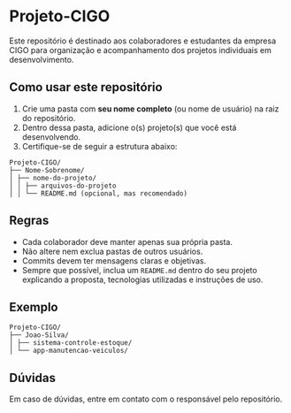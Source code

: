 # Projeto-CIGO

Este repositório é destinado aos colaboradores e estudantes da empresa CIGO para organização e acompanhamento dos projetos individuais em desenvolvimento.

## Como usar este repositório

1. Crie uma pasta com **seu nome completo** (ou nome de usuário) na raiz do repositório.
2. Dentro dessa pasta, adicione o(s) projeto(s) que você está desenvolvendo.
3. Certifique-se de seguir a estrutura abaixo:
```
Projeto-CIGO/
├── Nome-Sobrenome/
│ ├── nome-do-projeto/
│ │ ├── arquivos-do-projeto
│ │ └── README.md (opcional, mas recomendado)
```

## Regras

- Cada colaborador deve manter apenas sua própria pasta.
- Não altere nem exclua pastas de outros usuários.
- Commits devem ter mensagens claras e objetivas.
- Sempre que possível, inclua um `README.md` dentro do seu projeto explicando a proposta, tecnologias utilizadas e instruções de uso.

## Exemplo
```
Projeto-CIGO/
├── Joao-Silva/
│ ├── sistema-controle-estoque/
│ └── app-manutencao-veiculos/
```

## Dúvidas

Em caso de dúvidas, entre em contato com o responsável pelo repositório.

